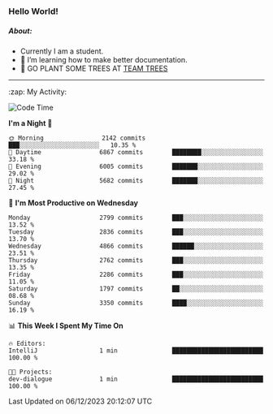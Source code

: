### Hello World!

##### About:
- Currently I am a student.
- 🌱 I’m learning how to make better documentation.
- 🌱 GO PLANT SOME TREES AT [TEAM TREES](https://teamtrees.org/)

---
  <summary>:zap: My Activity:</summary>
  
<!--START_SECTION:waka-->
![Code Time](http://img.shields.io/badge/Code%20Time-1%2C267%20hrs%2047%20mins-blue)

**I'm a Night 🦉** 

```text
🌞 Morning                2142 commits        ███░░░░░░░░░░░░░░░░░░░░░░   10.35 % 
🌆 Daytime                6867 commits        ████████░░░░░░░░░░░░░░░░░   33.18 % 
🌃 Evening                6005 commits        ███████░░░░░░░░░░░░░░░░░░   29.02 % 
🌙 Night                  5682 commits        ███████░░░░░░░░░░░░░░░░░░   27.45 % 
```
📅 **I'm Most Productive on Wednesday** 

```text
Monday                   2799 commits        ███░░░░░░░░░░░░░░░░░░░░░░   13.52 % 
Tuesday                  2836 commits        ███░░░░░░░░░░░░░░░░░░░░░░   13.70 % 
Wednesday                4866 commits        ██████░░░░░░░░░░░░░░░░░░░   23.51 % 
Thursday                 2762 commits        ███░░░░░░░░░░░░░░░░░░░░░░   13.35 % 
Friday                   2286 commits        ███░░░░░░░░░░░░░░░░░░░░░░   11.05 % 
Saturday                 1797 commits        ██░░░░░░░░░░░░░░░░░░░░░░░   08.68 % 
Sunday                   3350 commits        ████░░░░░░░░░░░░░░░░░░░░░   16.19 % 
```


📊 **This Week I Spent My Time On** 

```text
🔥 Editors: 
IntelliJ                 1 min               █████████████████████████   100.00 % 

🐱‍💻 Projects: 
dev-dialogue             1 min               █████████████████████████   100.00 % 
```


 Last Updated on 06/12/2023 20:12:07 UTC
<!--END_SECTION:waka-->
